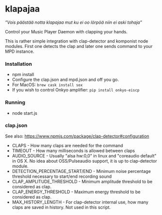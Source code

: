 # klapajaa
_”Vois päästää notta klapajaa mut ku ei oo lörpöä niin ei aski tohaja”_

Control your Music Player Daemon with clapping your hands.

This is rather simple integration with clap-detector and komponist node modules. First one detects the clap and later one sends command to your MPD instance.

### Installation
* npm install
* Configure the clap.json and mpd.json and off you go.
* For MacOS: `brew cask install sox`
* If you wish to control Onkyo amplifier: `pip install onkyo-eiscp`

### Running
* node start.js

### clap.json

See also: https://www.npmjs.com/package/clap-detector#configuration

* CLAPS - How many claps are needed for the command
* TIMEOUT - How many milliseconds is allowed between claps
* AUDIO_SOURCE - Usually "alsa hw:0,0" in linux and "coreaudio default" in OS X. No idea about OSS/Pulseaudio support, it is up to clap-detector module.
* DETECTION_PERCENTAGE_START/END - Minimum noise percentage threshold necessary to start/end recording sound
* CLAP_AMPLITUDE_THRESHOLD - Minimum amplitude threshold to be considered as clap.
* CLAP_ENERGY_THRESHOLD - Maximum energy threshold to be considered as clap.
* MAX_HISTORY_LENGTH - For clap-detector internal use, how many claps are saved in history. Not used in this script.
